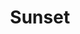 ---
layout: item
raw_url: https://prdwebappstorage.blob.core.windows.net/kansaspattons/images/gallery-2009-10-18/photo00742.jpg
thumb_url: https://prdwebappstorage.blob.core.windows.net/kansaspattons/images/gallery-2009-10-18/thumb_photo00742.jpg
post: blog/2009-10-18-pumpkin-patch.md
index: 14
title: Sunset
---